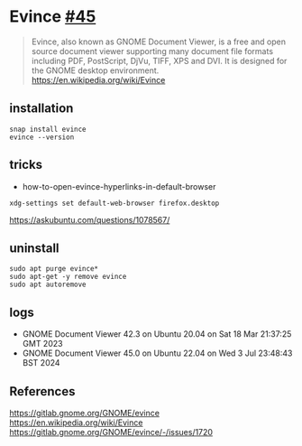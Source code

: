 # Evince [#45](https://github.com/mxochicale/tools/issues/45)
> Evince, also known as GNOME Document Viewer, is a free and open source document viewer supporting many document file formats including PDF, PostScript, DjVu, TIFF, XPS and DVI. It is designed for the GNOME desktop environment. https://en.wikipedia.org/wiki/Evince

## installation
```
snap install evince
evince --version
```

## tricks
* how-to-open-evince-hyperlinks-in-default-browser
```
xdg-settings set default-web-browser firefox.desktop
```
https://askubuntu.com/questions/1078567/

## uninstall
```
sudo apt purge evince*
sudo apt-get -y remove evince
sudo apt autoremove
```

## logs
* GNOME Document Viewer 42.3 on Ubuntu 20.04 on Sat 18 Mar 21:37:25 GMT 2023
* GNOME Document Viewer 45.0 on Ubuntu 22.04 on Wed  3 Jul 23:48:43 BST 2024

## References
https://gitlab.gnome.org/GNOME/evince   
https://en.wikipedia.org/wiki/Evince   
https://gitlab.gnome.org/GNOME/evince/-/issues/1720   
